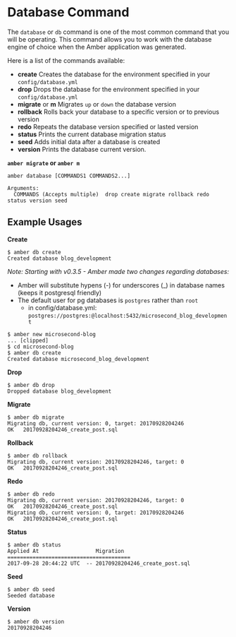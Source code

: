 # Database Command

The `database` or `db` command is one of the most common command that you will be operating. This
command allows you to work with the database engine of choice when the Amber application was generated.

Here is a list of the commands available:

- **create** Creates the database for the environment specified in your `config/database.yml`
- **drop**   Drops the database for the environment specified in your `config/database.yml`
- **migrate** or **m** Migrates `up` or `down` the database version
- **rollback** Rolls back your database to a specific version or to previous version
- **redo** Repeats the database version specified or lasted version
- **status** Prints the current database migration status
- **seed** Adds initial data after a database is created
- **version** Prints the database current version.

**`amber migrate` or `amber m`**

```shell
amber database [COMMANDS1 COMMANDS2...]

Arguments:
  COMMANDS (Accepts multiple)  drop create migrate rollback redo status version seed
```

## Example Usages

**Create**

```shell
$ amber db create
Created database blog_development
```
*Note: Starting with v0.3.5 - Amber made two changes regarding databases:*
- Amber will substitute hypens (-) for underscores (\_) in database names (keeps it postgresql friendly)
- The default user for pg databases is `postgres` rather than `root`
  - in config/database.yml: `postgres://postgres:@localhost:5432/microsecond_blog_development`
```shell
$ amber new microsecond-blog
... [clipped]
$ cd microsecond-blog
$ amber db create
Created database microsecond_blog_development
```

**Drop**

```shell
$ amber db drop
Dropped database blog_development
```

**Migrate**

```shell
$ amber db migrate
Migrating db, current version: 0, target: 20170928204246
OK   20170928204246_create_post.sql
```

**Rollback**

```shell
$ amber db rollback
Migrating db, current version: 20170928204246, target: 0
OK   20170928204246_create_post.sql
```

**Redo**

```shell
$ amber db redo
Migrating db, current version: 20170928204246, target: 0
OK   20170928204246_create_post.sql
Migrating db, current version: 0, target: 20170928204246
OK   20170928204246_create_post.sql
```

**Status**

```shell
$ amber db status
Applied At                  Migration
=======================================
2017-09-28 20:44:22 UTC  -- 20170928204246_create_post.sql
```

**Seed**

```shell
$ amber db seed
Seeded database
```

**Version**

```shell
$ amber db version
20170928204246
```
